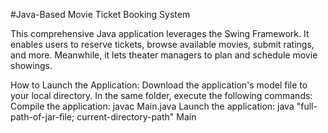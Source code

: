 #Java-Based Movie Ticket Booking System

This comprehensive Java application leverages the Swing Framework. 
It enables users to reserve tickets, browse available movies, submit ratings, and more. Meanwhile, 
it lets theater managers to plan and schedule movie showings.

How to Launch the Application:
Download the application's model file to your local directory.
In the same folder, execute the following commands:
Compile the application: javac Main.java
Launch the application: java "full-path-of-jar-file; current-directory-path" Main
